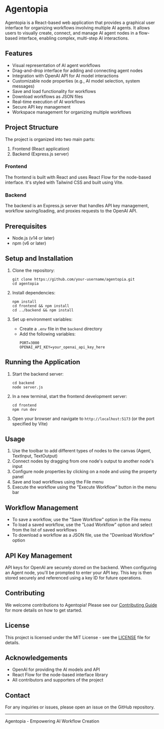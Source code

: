 # Agentopia

Agentopia is a React-based web application that provides a graphical user interface for organizing workflows involving multiple AI agents. It allows users to visually create, connect, and manage AI agent nodes in a flow-based interface, enabling complex, multi-step AI interactions.

## Features

- Visual representation of AI agent workflows
- Drag-and-drop interface for adding and connecting agent nodes
- Integration with OpenAI API for AI model interactions
- Customizable node properties (e.g., AI model selection, system messages)
- Save and load functionality for workflows
- Download workflows as JSON files
- Real-time execution of AI workflows
- Secure API key management
- Workspace management for organizing multiple workflows

## Project Structure

The project is organized into two main parts:

1. Frontend (React application)
2. Backend (Express.js server)

### Frontend

The frontend is built with React and uses React Flow for the node-based interface. It's styled with Tailwind CSS and built using Vite.

### Backend

The backend is an Express.js server that handles API key management, workflow saving/loading, and proxies requests to the OpenAI API.

## Prerequisites

- Node.js (v14 or later)
- npm (v6 or later)

## Setup and Installation

1. Clone the repository:
   ```
   git clone https://github.com/your-username/agentopia.git
   cd agentopia
   ```

2. Install dependencies:
   ```
   npm install
   cd frontend && npm install
   cd ../backend && npm install
   ```

3. Set up environment variables:
   - Create a `.env` file in the `backend` directory
   - Add the following variables:
     ```
     PORT=3000
     OPENAI_API_KEY=your_openai_api_key_here
     ```

## Running the Application

1. Start the backend server:
   ```
   cd backend
   node server.js
   ```

2. In a new terminal, start the frontend development server:
   ```
   cd frontend
   npm run dev
   ```

3. Open your browser and navigate to `http://localhost:5173` (or the port specified by Vite)

## Usage

1. Use the toolbar to add different types of nodes to the canvas (Agent, TextInput, TextOutput)
2. Connect nodes by dragging from one node's output to another node's input
3. Configure node properties by clicking on a node and using the property panel
4. Save and load workflows using the File menu
5. Execute the workflow using the "Execute Workflow" button in the menu bar

## Workflow Management

- To save a workflow, use the "Save Workflow" option in the File menu
- To load a saved workflow, use the "Load Workflow" option and select from the list of saved workflows
- To download a workflow as a JSON file, use the "Download Workflow" option

## API Key Management

API keys for OpenAI are securely stored on the backend. When configuring an Agent node, you'll be prompted to enter your API key. This key is then stored securely and referenced using a key ID for future operations.

## Contributing

We welcome contributions to Agentopia! Please see our [Contributing Guide](CONTRIBUTING.md) for more details on how to get started.

## License

This project is licensed under the MIT License - see the [LICENSE](LICENSE) file for details.

## Acknowledgements

- OpenAI for providing the AI models and API
- React Flow for the node-based interface library
- All contributors and supporters of the project

## Contact

For any inquiries or issues, please open an issue on the GitHub repository.

---

Agentopia - Empowering AI Workflow Creation